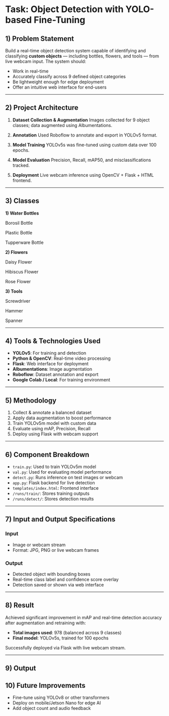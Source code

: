 # Task: Object Detection with YOLO-based Fine-Tuning

## 1) Problem Statement

Build a real-time object detection system capable of identifying and classifying **custom objects** — including bottles, flowers, and tools — from live webcam input. The system should:

* Work in real-time
* Accurately classify across 9 defined object categories
* Be lightweight enough for edge deployment
* Offer an intuitive web interface for end-users

---

## 2) Project Architecture

1. **Dataset Collection & Augmentation**
   Images collected for 9 object classes; data augmented using Albumentations.

2. **Annotation**
   Used Roboflow to annotate and export in YOLOv5 format.

3. **Model Training**
   YOLOv5s was fine-tuned using custom data over 100 epochs.

4. **Model Evaluation**
   Precision, Recall, mAP50, and misclassifications tracked.

5. **Deployment**
   Live webcam inference using OpenCV + Flask + HTML frontend.

---

## 3) Classes

**1) Water Bottles**

Borosil Bottle

Plastic Bottle

Tupperware Bottle

**2) Flowers**

Daisy Flower

Hibiscus Flower

Rose Flower

**3) Tools**

Screwdriver

Hammer

Spanner

---

## 4) Tools & Technologies Used

* **YOLOv5**: For training and detection
* **Python & OpenCV**: Real-time video processing
* **Flask**: Web interface for deployment
* **Albumentations**: Image augmentation
* **Roboflow**: Dataset annotation and export
* **Google Colab / Local**: For training environment

---

## 5) Methodology

1. Collect & annotate a balanced dataset
2. Apply data augmentation to boost performance
3. Train YOLOv5m model with custom data
4. Evaluate using mAP, Precision, Recall
5. Deploy using Flask with webcam support

---

## 6) Component Breakdown

* `train.py`: Used to train YOLOv5m model
* `val.py`: Used for evaluating model performance
* `detect.py`: Runs inference on test images or webcam
* `app.py`: Flask backend for live detection
* `templates/index.html`: Frontend interface
* `/runs/train/`: Stores training outputs
* `/runs/detect/`: Stores detection results

---

## 7) Input and Output Specifications

### Input

* Image or webcam stream
* Format: JPG, PNG or live webcam frames

### Output

* Detected object with bounding boxes
* Real-time class label and confidence score overlay
* Detection saved or shown via web interface

---

## 8) Result

Achieved significant improvement in mAP and real-time detection accuracy after augmentation and retraining with:

* **Total images used**: 978 (balanced across 9 classes)
* **Final model**: YOLOv5s, trained for 100 epochs

Successfully deployed via Flask with live webcam stream.

---
## 9) Output

## 10) Future Improvements

* Fine-tune using YOLOv8 or other transformers
* Deploy on mobile/Jetson Nano for edge AI
* Add object count and audio feedback
